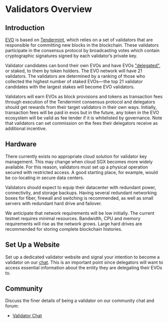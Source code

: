 # Validators Overview

## Introduction

[EVO](../README.md) is based on [Tendermint](https://github.com/tendermint/tendermint/tree/master/docs/introduction), which relies on a set of validators that are responsible for committing new blocks in the blockchain. These validators participate in the consensus protocol by broadcasting votes which contain cryptographic signatures signed by each validator’s private key.

Validator candidates can bond their own EVOs and have EVOs ["delegated"](../delegators/delegators-guide-cli.html), or staked, to them by token holders. The EVO network will have 21 validators. The validators are determined by a ranking of those who  collected the highest number of staked EVOs— the top 21 validator candidates with the largest stakes will become EVO validators.

Validators will earn EVOs as block provisions and tokens as transaction fees through execution of the Tendermint consensus protocol and delegators should get rewards from their target validators in their own ways. Initially, transaction fees will be paid in evos but in the future, any token in the EVO ecosystem will be valid as fee tender if it is whitelisted by governance. Note that validators can set commission on the fees their delegators receive as additional incentive.

## Hardware

There currently exists no appropriate cloud solution for validator key management. This may change when cloud SGX becomes more widely available. For this reason, validators must set up a physical operation secured with restricted access. A good starting place, for example, would be co-locating in secure data centers.

Validators should expect to equip their datacenter with redundant power, connectivity, and storage backups. Having several redundant networking boxes for fiber, firewall and switching is recommended, as well as small servers with redundant hard drive and failover. 

We anticipate that network requirements will be low initially. The current testnet requires minimal resources. Bandwidth, CPU and memory requirements will rise as the network grows. Large hard drives are recommended for storing complete blockchain histories.

## Set Up a Website

Set up a dedicated validator website and signal your intention to become a validator on our [chat](https://t.me/OKevochainValidator). This is an important point since delegators will want to access essential information about the entity they are delegating their EVOs to.


## Community

Discuss the finer details of being a validator on our community chat and forum:

* [Validator Chat](https://discord.gg/VM4PRxYjtS)
